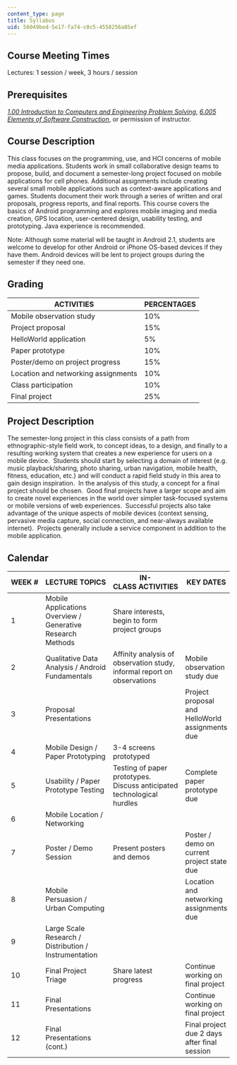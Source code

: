 ```yaml
---
content_type: page
title: Syllabus
uid: 56049bed-5e17-fa74-c0c5-4558256a85ef
---
```


Course Meeting Times
--------------------

Lectures: 1 session / week, 3 hours / session

Prerequisites
-------------

[_1.00 Introduction to Computers and Engineering Problem Solving_](/courses/1-00-introduction-to-computers-and-engineering-problem-solving-spring-2012/), [_6.005 Elements of Software Construction_](/courses/6-005-elements-of-software-construction-fall-2008), or permission of instructor.

Course Description
------------------

This class focuses on the programming, use, and HCI concerns of mobile media applications. Students work in small collaborative design teams to propose, build, and document a semester-long project focused on mobile applications for cell phones. Additional assignments include creating several small mobile applications such as context-aware applications and games. Students document their work through a series of written and oral proposals, progress reports, and final reports. This course covers the basics of Android programming and explores mobile imaging and media creation, GPS location, user-centered design, usability testing, and prototyping. Java experience is recommended.

Note: Although some material will be taught in Android 2.1, students are welcome to develop for other Android or iPhone OS-based devices if they have them. Android devices will be lent to project groups during the semester if they need one.

Grading
-------

| ACTIVITIES | PERCENTAGES |
| --- | --- |
| Mobile observation study | 10% |
| Project proposal | 15% |
| HelloWorld application | 5% |
| Paper prototype | 10% |
| Poster/demo on project progress | 15% |
| Location and networking assignments | 10% |
| Class participation | 10% |
| Final project | 25% 

Project Description
-------------------

The semester-long project in this class consists of a path from ethnographic-style field work, to concept ideas, to a design, and finally to a resulting working system that creates a new experience for users on a mobile device.  Students should start by selecting a domain of interest (e.g. music playback/sharing, photo sharing, urban navigation, mobile health, fitness, education, etc.) and will conduct a rapid field study in this area to gain design inspiration.  In the analysis of this study, a concept for a final project should be chosen.  Good final projects have a larger scope and aim to create novel experiences in the world over simpler task-focused systems or mobile versions of web experiences.  Successful projects also take advantage of the unique aspects of mobile devices (context sensing, pervasive media capture, social connection, and near-always available internet).  Projects generally include a service component in addition to the mobile application.

Calendar
--------

| WEEK # | LECTURE TOPICS | IN-CLASS ACTIVITIES | KEY DATES |
| --- | --- | --- | --- |
| 1 | Mobile Applications Overview / Generative Research Methods | Share interests, begin to form project groups | &nbsp; |
| 2 | Qualitative Data Analysis / Android Fundamentals | Affinity analysis of observation study, informal report on observations | Mobile observation study due |
| 3 | Proposal Presentations | &nbsp; | Project proposal and HelloWorld assignments due |
| 4 | Mobile Design / Paper Prototyping | 3-4 screens prototyped | &nbsp; |
| 5 | Usability / Paper Prototype Testing | Testing of paper prototypes. Discuss anticipated technological hurdles | Complete paper prototype due |
| 6 | Mobile Location / Networking | &nbsp; |
| 7 | Poster / Demo Session | Present posters and demos | Poster / demo on current project state due |
| 8 | Mobile Persuasion / Urban Computing | &nbsp; | Location and networking assignments due |
| 9 | Large Scale Research / Distribution / Instrumentation | &nbsp; |
| 10 | Final Project Triage | Share latest progress | Continue working on final project |
| 11 | Final Presentations | &nbsp; | Continue working on final project |
| 12 | Final Presentations (cont.) | &nbsp; | Final project due 2 days after final session